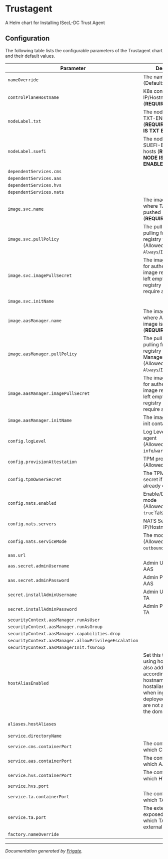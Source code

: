 
Trustagent
===========

A Helm chart for Installing ISecL-DC Trust Agent


## Configuration

The following table lists the configurable parameters of the Trustagent chart and their default values.

| Parameter                | Description             | Default        |
| ------------------------ | ----------------------- | -------------- |
| `nameOverride` | The name for TA chart<br> (Default: `.Chart.Name`) | `""` |
| `controlPlaneHostname` | K8s control plane IP/Hostname<br> (**REQUIRED**) | `"<user input>"` |
| `nodeLabel.txt` | The node label for TXT-ENABLED hosts<br> (**REQUIRED IF NODE IS TXT ENABLED**) | `""` |
| `nodeLabel.suefi` | The node label for SUEFI-ENABLED hosts (**REQUIRED IF NODE IS SUEFI ENABLED**) | `""` |
| `dependentServices.cms` |  | `"cms"` |
| `dependentServices.aas` |  | `"aas"` |
| `dependentServices.hvs` |  | `"hvs"` |
| `dependentServices.nats` |  | `"nats"` |
| `image.svc.name` | The image registry where TA image is pushed<br> (**REQUIRED**) | `"<user input>"` |
| `image.svc.pullPolicy` | The pull policy for pulling from container registry for TA <br> (Allowed values: `Always`/`IfNotPresent`) | `"Always"` |
| `image.svc.imagePullSecret` | The image pull secret for authenticating with image registry, can be left empty if image registry does not require authentication | `null` |
| `image.svc.initName` |  | `"<user input>"` |
| `image.aasManager.name` | The image registry where AAS Manager image is pushed<br> (**REQUIRED**) | `"<user input>"` |
| `image.aasManager.pullPolicy` | The pull policy for pulling from container registry for AAS Manager <br> (Allowed values: `Always`/`IfNotPresent`) | `"Always"` |
| `image.aasManager.imagePullSecret` | The image pull secret for authenticating with image registry, can be left empty if image registry does not require authentication | `null` |
| `image.aasManager.initName` | The image name of init container | `"<user input>"` |
| `config.logLevel` | Log Level for Trust agent<br> (Allowed values: `info`/`warn`/`debug`/`trace`) | `"info"` |
| `config.provisionAttestation` | TPM provisioning<br> (Allowed values: `y`\`n`) | `"y"` |
| `config.tpmOwnerSecret` | The TPM owner secret if TPM is already owned | `null` |
| `config.nats.enabled` | Enable/Disable NATS mode<br> (Allowed values: `true`\`false`) | `false` |
| `config.nats.servers` | NATS Server IP/Hostname | `"<user input>"` |
| `config.nats.serviceMode` | The model for TA<br> (Allowed values: `outbound`) | `"<user input>"` |
| `aas.url` |  | `null` |
| `aas.secret.adminUsername` | Admin Username for AAS | `null` |
| `aas.secret.adminPassword` | Admin Password for AAS | `null` |
| `secret.installAdminUsername` | Admin Username for TA | `null` |
| `secret.installAdminPassword` | Admin Password for TA | `null` |
| `securityContext.aasManager.runAsUser` |  | `1001` |
| `securityContext.aasManager.runAsGroup` |  | `1001` |
| `securityContext.aasManager.capabilities.drop` |  | `["all"]` |
| `securityContext.aasManager.allowPrivilegeEscalation` |  | `false` |
| `securityContext.aasManagerInit.fsGroup` |  | `1001` |
| `hostAliasEnabled` | Set this to true for using host aliases and also add entries accordingly in ip, hostname entries. hostalias is required when ingress is deployed and pods are not able to resolve the domain names | `false` |
| `aliases.hostAliases` |  | `[{"ip": "", "hostnames": ["", ""]}]` |
| `service.directoryName` |  | `"trustagent"` |
| `service.cms.containerPort` | The containerPort on which CMS can listen | `8445` |
| `service.aas.containerPort` | The containerPort on which AAS can listen | `8444` |
| `service.hvs.containerPort` | The containerPort on which HVS can listen | `8443` |
| `service.hvs.port` |  | `30443` |
| `service.ta.containerPort` | The containerPort on which TA can listen | `1443` |
| `service.ta.port` | The externally exposed NodePort on which TA can listen to external traffic | `31443` |
| `factory.nameOverride` |  | `""` |



---
_Documentation generated by [Frigate](https://frigate.readthedocs.io)._


